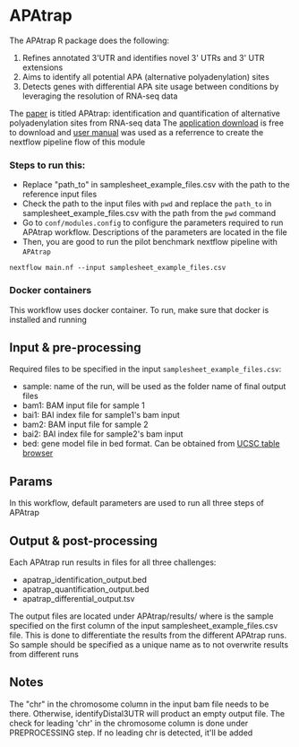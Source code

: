 # APAtrap
The APAtrap R package does the following: 
1. Refines annotated 3'UTR and identifies novel 3' UTRs and 3' UTR extensions
2. Aims to identify all potential APA (alternative polyadenylation) sites
3. Detects genes with differential APA site usage between conditions by leveraging 
   the resolution of RNA-seq data

The [paper](https://academic.oup.com/bioinformatics/article/34/11/1841/4816794) is titled APAtrap: identification and quantification of 
alternative polyadenylation sites from RNA-seq data
The [application download](https://sourceforge.net/projects/apatrap/files/) is free to download
and [user manual](https://sourceforge.net/p/apatrap/wiki/User%20Manual/) was used as a referrence
to create the nextflow pipeline flow of this module

### Steps to run this:
 - Replace "path_to" in samplesheet_example_files.csv with the path to the reference input files
 - Check the path to the input files with `pwd` and replace the `path_to` in samplesheet_example_files.csv with the 
   path from the `pwd` command
 - Go to `conf/modules.config` to configure the parameters required to run APAtrap workflow. Descriptions of the parameters
   are located in the file
 - Then, you are good to run the pilot benchmark nextflow pipeline with `APAtrap`
```
nextflow main.nf --input samplesheet_example_files.csv
```

### Docker containers
This workflow uses docker container. To run, make sure that docker is installed and running
 
## Input & pre-processing
Required files to be specified in the input `samplesheet_example_files.csv`:

- sample: name of the run, will be used as the folder name of final output files 
- bam1: BAM input file for sample 1
- bai1: BAI index file for sample1's bam input
- bam2: BAM input file for sample 2
- bai2: BAI index file for sample2's bam input
- bed: gene model file in bed format. Can be obtained from [UCSC table browser](http://genome.ucsc.edu/cgi-bin/hgTables?hgsid=1133780495_lZCAEdlwBd7HbE03thrN4Tsi6lSF&clade=mammal&org=Mouse&db=mm10&hgta_group=genes&hgta_track=wgEncodeGencodeVM18&hgta_table=0&hgta_regionType=genome&position=chr12%3A56%2C694%2C976-56%2C714%2C605&hgta_outputType=bed&hgta_outFileName=)

## Params
In this workflow, default parameters are used to run all three steps of APAtrap


## Output & post-processing
Each APAtrap run results in files for all three challenges:
- apatrap_identification_output.bed
- apatrap_quantification_output.bed
- apatrap_differential_output.tsv 

The output files are located under APAtrap/results/<SAMPLE> where <SAMPLE>
is the sample specified on the first column of the input samplesheet_example_files.csv
file. This is done to differentiate the results from the different APAtrap runs.
So sample should be specified as a unique name as to not overwrite
results from different runs

## Notes
The "chr" in the chromosome column in the input bam file needs to be there. Otherwise, identifyDistal3UTR will
product an empty output file. The check for leading 'chr' in the chromosome column is done under 
PREPROCESSING step. If no leading chr is detected, it'll be added

